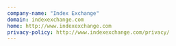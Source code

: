 ```yaml
---
company-name: "Index Exchange"
domain: indexexchange.com
home: http://www.indexexchange.com
privacy-policy: http://www.indexexchange.com/privacy/
---
```




